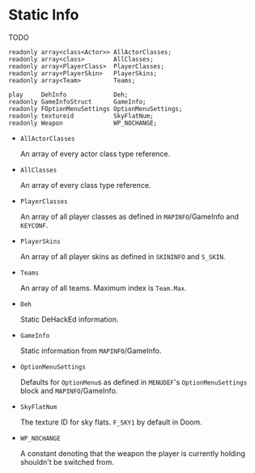 # Static Info

TODO

```
readonly array<class<Actor>> AllActorClasses;
readonly array<class>        AllClasses;
readonly array<PlayerClass>  PlayerClasses;
readonly array<PlayerSkin>   PlayerSkins;
readonly array<Team>         Teams;

play     DehInfo             Deh;
readonly GameInfoStruct      GameInfo;
readonly FOptionMenuSettings OptionMenuSettings;
readonly textureid           SkyFlatNum;
readonly Weapon              WP_NOCHANGE;
```

- `AllActorClasses`

   An array of every actor class type reference.

- `AllClasses`

   An array of every class type reference.

- `PlayerClasses`

   An array of all player classes as defined in `MAPINFO`/GameInfo and
   `KEYCONF`.

- `PlayerSkins`

   An array of all player skins as defined in `SKININFO` and `S_SKIN`.

- `Teams`

   An array of all teams. Maximum index is `Team.Max`.

- `Deh`

   Static DeHackEd information.

- `GameInfo`

   Static information from `MAPINFO`/GameInfo.

- `OptionMenuSettings`

   Defaults for `OptionMenu`s as defined in `MENUDEF`'s `OptionMenuSettings`
   block and `MAPINFO`/GameInfo.

- `SkyFlatNum`

   The texture ID for sky flats. `F_SKY1` by default in Doom.

- `WP_NOCHANGE`

   A constant denoting that the weapon the player is currently holding
   shouldn't be switched from.

<!-- EOF -->
